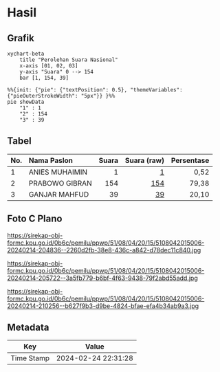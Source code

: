 # Hasil

## Grafik

```mermaid
xychart-beta
    title "Perolehan Suara Nasional"
    x-axis [01, 02, 03]
    y-axis "Suara" 0 --> 154
    bar [1, 154, 39]
```

```mermaid
%%{init: {"pie": {"textPosition": 0.5}, "themeVariables": {"pieOuterStrokeWidth": "5px"}} }%%
pie showData
    "1" : 1
    "2" : 154
    "3" : 39
```

## Tabel

| No. | Nama Paslon    | Suara | Suara (raw) | Persentase |
|:--- |:-------------- | -----:| -----------:| ----------:|
| 1   | ANIES MUHAIMIN | 1     | [1][p-1]    | 0,52       |
| 2   | PRABOWO GIBRAN | 154   | [154][p-2]  | 79,38      |
| 3   | GANJAR MAHFUD  | 39    | [39][p-3]   | 20,10      |


[p-1]: https://github.com/gigit-pemilu/pemilu-2024/blob/main/pilpres/hitung-suara/sub/51-bali/sub/08-buleleng/sub/04-banjar/sub/2015-temukus/sub/006-tps/sub/paslon-1.txt
[p-2]: https://github.com/gigit-pemilu/pemilu-2024/blob/main/pilpres/hitung-suara/sub/51-bali/sub/08-buleleng/sub/04-banjar/sub/2015-temukus/sub/006-tps/sub/paslon-2.txt
[p-3]: https://github.com/gigit-pemilu/pemilu-2024/blob/main/pilpres/hitung-suara/sub/51-bali/sub/08-buleleng/sub/04-banjar/sub/2015-temukus/sub/006-tps/sub/paslon-3.txt

## Foto C Plano

https://sirekap-obj-formc.kpu.go.id/0b6c/pemilu/ppwp/51/08/04/20/15/5108042015006-20240214-204836--2260d2fb-38e8-436c-a842-d78dec11c840.jpg

https://sirekap-obj-formc.kpu.go.id/0b6c/pemilu/ppwp/51/08/04/20/15/5108042015006-20240214-205722--3a5fb779-b6bf-4f63-9438-79f2abd55add.jpg

https://sirekap-obj-formc.kpu.go.id/0b6c/pemilu/ppwp/51/08/04/20/15/5108042015006-20240214-210256--b627f9b3-d9be-4824-bfae-efa4b34ab9a3.jpg


## Metadata

| Key        | Value               |
| ---------- | ------------------- |
| Time Stamp | 2024-02-24 22:31:28 |



